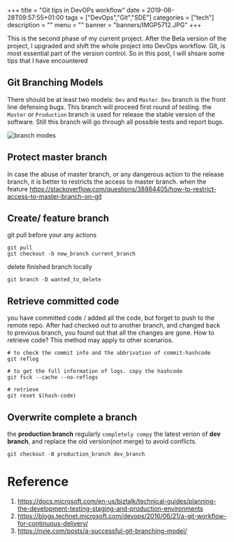 +++
title =  "Git tips in DevOPs workflow"
date =  2019-06-28T09:57:55+01:00
tags = ["DevOps","Git","SDE"]
categories = ["tech"]
description = ""
menu = ""
banner = "banners/IMGP5712.JPG"
+++

This is the second phase of my current project. After the Beta version of 
the project, I upgraded and shift the whole project into DevOps 
workflow. Git, is most essential part of the version control.
So in this post, I will shsare some tips that I have encountered

## Git Branching Models
There should be at least two models: `Dev` and `Master`. `Dev` branch is the front line defensing bugs. This branch
will proceed first round of testing. 
the `Master` or `Production` branch is used for release the stable version of the software. Still this branch will
go through all possible tests and report bugs.
   
![branch modes](https://app.yinxiang.com/shard/s33/res/d3525737-ac00-45cb-b4c2-98441aebb472/Screenshot%20from%202019-07-29%2014-26-40.png?search=Blog)

## Protect master branch 
In case the abuse of master branch, or any dangerous action to the release branch,
it is better to restricts the access to master branch.
when the feature
https://stackoverflow.com/questions/38864405/how-to-restrict-access-to-master-branch-on-git


## Create/ feature branch
git pull before your any actions
```console
git pull
git checkout -b new_branch current_branch
```
delete finished branch locally
```console
git branch -D wanted_to_delete

```

## Retrieve committed code
you have committed code / added all the code, but forget to push to the remote repo. After had checked out to another branch,
and changed back to previous branch, you found out that all the changes are gone. How to retrieve code? This 
method may apply to other scenarios.

```commandline
# to check the commit info and the abbrivation of commit-hashcode
git reflog

# to get the full information of logs. copy the hashcode
git fsck --cache --no-reflogs

# retrieve 
git reset $(hash-code)
```

## Overwrite complete a branch
the **production branch** regularly `completely compy` the latest verion of **dev branch**, and replace the old version(not merge) to avoid conflicts.
```
git checkout -B production_branch dev_branch 
```

# Reference
1. https://docs.microsoft.com/en-us/biztalk/technical-guides/planning-the-development-testing-staging-and-production-environments
2. https://blogs.technet.microsoft.com/devops/2016/06/21/a-git-workflow-for-continuous-delivery/
3. https://nvie.com/posts/a-successful-git-branching-model/

